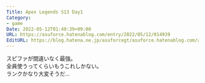 ```yaml
---
Title: Apex Legends S13 Day1
Category:
- game
Date: 2022-05-12T01:49:39+09:00
URL: https://asuforce.hatenablog.com/entry/2022/05/12/014939
EditURL: https://blog.hatena.ne.jp/asuforcegt/asuforce.hatenablog.com/atom/entry/13574176438091521994
---
```


スピファが間違いなく最強。  
全員使うってくらいもうこれしかない。  
ランクかなり大変そうだ...
